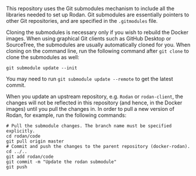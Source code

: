 This repository uses the Git submodules mechanism to include all the libraries needed to set up Rodan. Git submodules are essentially pointers to other Git repositories, and are specified in the `.gitmodules` file.

Cloning the submodules is necessary only if you wish to rebuild the Docker images. When using graphical Git clients such as GitHub Desktop or SourceTree, the submodules are usually automatically cloned for you. When cloning on the command line, run the following command after `git clone` to clone the submodules as well:

```shell
git submodule update --init
```
You may need to run `git submodule update --remote` to get the latest commit. 

When you update an upstream repository, e.g. `Rodan` or `rodan-client`, the changes will not be reflected in this repository (and hence, in the Docker images) until you pull the changes in. In order to pull a new version of Rodan, for example, run the following commands:

```shell
# Pull the submodule changes. The branch name must be specified explicitly.
cd rodan/code
git pull origin master
# Commit and push the changes to the parent repository (docker-rodan).
cd ../..
git add rodan/code
git commit -m "Update the rodan submodule"
git push
```
